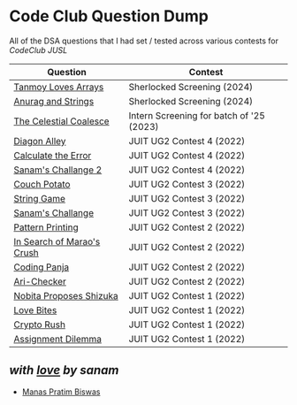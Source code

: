 # Code Club Question Dump

All of the DSA questions that I had set / tested across various contests for _CodeClub JUSL_

| Question                                            | Contest                                  |
| --------------------------------------------------- | ---------------------------------------- |
| [Tanmoy Loves Arrays](./)                           | Sherlocked Screening (2024)              |
| [Anurag and Strings](./)                            | Sherlocked Screening (2024)              |
| [The Celestial Coalesce](./TheCelestialCoalesce.md) | Intern Screening for batch of '25 (2023) |
| [Diagon Alley](./)                                  | JUIT UG2 Contest 4 (2022)                |
| [Calculate the Error](./)                           | JUIT UG2 Contest 4 (2022)                |
| [Sanam's Challange 2](./)                           | JUIT UG2 Contest 4 (2022)                |
| [Couch Potato](./)                                  | JUIT UG2 Contest 3 (2022)                |
| [String Game](./)                                   | JUIT UG2 Contest 3 (2022)                |
| [Sanam's Challange](./)                             | JUIT UG2 Contest 3 (2022)                |
| [Pattern Printing](./)                              | JUIT UG2 Contest 2 (2022)                |
| [In Search of Marao's Crush](./)                    | JUIT UG2 Contest 2 (2022)                |
| [Coding Panja](./)                                  | JUIT UG2 Contest 2 (2022)                |
| [Ari-Checker](./)                                   | JUIT UG2 Contest 2 (2022)                |
| [Nobita Proposes Shizuka](./)                       | JUIT UG2 Contest 1 (2022)                |
| [Love Bites](./)                                    | JUIT UG2 Contest 1 (2022)                |
| [Crypto Rush](./)                                   | JUIT UG2 Contest 1 (2022)                |
| [Assignment Dilemma](./)                            | JUIT UG2 Contest 1 (2022)                |

## _with [love](./TheCelestialCoalesce.md) by sanam_

- [Manas Pratim Biswas](https://www.linkedin.com/in/manas-pratim-biswas)
